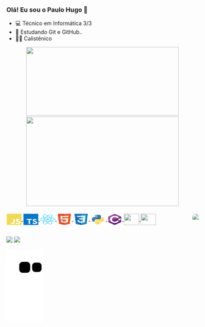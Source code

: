 ### Olá! Eu sou o Paulo Hugo 👋

- 💻 Técnico em Informática 3/3
- 🌱 Estudando Git e GitHub..
- 🏋️‍♀️ Calistênico 

<div align="center">
  <a href="https://github.com/santiagohugo">
  <img height="180em"  width="400em" src="https://github-readme-stats.vercel.app/api?username=santiagohugo&show_icons=true&theme=merko&include_all_commits=true&count_private=true"/>
  <img height="235em"  width="400em" src="https://github-readme-stats.vercel.app/api/top-langs/?username=santiagohugo&layout=compact&langs_count=7&theme=merko"/>
</div>

<div style="display: inline_block"><br>
  <img align="center" alt="Rafa-Js" height="30" width="40" src="https://raw.githubusercontent.com/devicons/devicon/master/icons/javascript/javascript-plain.svg">
  <img align="center" alt="Rafa-Ts" height="30" width="40" src="https://raw.githubusercontent.com/devicons/devicon/master/icons/typescript/typescript-plain.svg">
  <img align="center" alt="Rafa-React" height="30" width="40" src="https://raw.githubusercontent.com/devicons/devicon/master/icons/react/react-original.svg">
  <img align="center" alt="Rafa-HTML" height="30" width="40" src="https://raw.githubusercontent.com/devicons/devicon/master/icons/html5/html5-original.svg">
  <img align="center" alt="Rafa-CSS" height="30" width="40" src="https://raw.githubusercontent.com/devicons/devicon/master/icons/css3/css3-original.svg">
  <img align="center" alt="Rafa-Python" height="30" width="40" src="https://raw.githubusercontent.com/devicons/devicon/master/icons/python/python-original.svg">
  <img align="center" alt="Rafa-Csharp" height="30" width="40" src="https://raw.githubusercontent.com/devicons/devicon/master/icons/csharp/csharp-original.svg">
  <img align="center" height="30" width="40" src="https://cdn.jsdelivr.net/gh/devicons/devicon/icons/java/java-original.svg" />
  <img align="center" height="30" width="40" src="https://cdn.jsdelivr.net/gh/devicons/devicon/icons/mysql/mysql-original.svg" />
  <img align="right" height="150" style="border-radius:50px;" src="https://pa1.narvii.com/6467/e3244a6131e4a88d50fd1f38039743c9d1e2736b_hq.gif" >
</div>
  
##
  
<div>
  <a href="https://discord.gg/wagxzStdcR" target="_blank"><img src="https://img.shields.io/badge/Discord-7289DA?style=for-the-badge&logo=discord&logoColor=white" target="_blank"></a> 
  <a href="mailto:contatopaulohugo23@gmail.com" target="_blank"><img src="https://img.shields.io/badge/Gmail-D14836?style=for-the-badge&logo=gmail&logoColor=white" target="_blank"></a>
  
  ![Snake animation](https://github.com/santiagohugo/santiagohugo/blob/output/github-contribution-grid-snake.svg)
  
</div>

  

